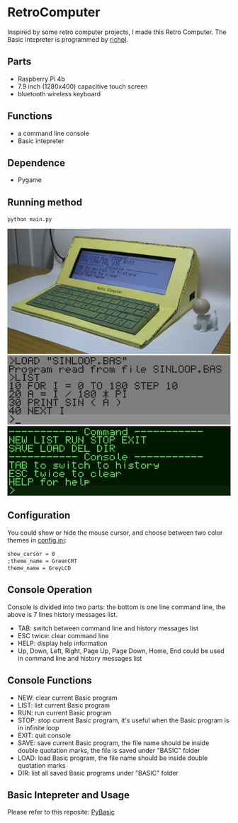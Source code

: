 # RetroComputer
Inspired by some retro computer projects, I made this Retro Computer. The Basic intepreter is programmed by [richpl](https://github.com/richpl/PyBasic).

## Parts
* Raspberry Pi 4b
* 7.9 inch (1280x400) capacitive touch screen
* bluetooth wireless keyboard

## Functions
* a command line console
* Basic intepreter

## Dependence
* Pygame

## Running method
```
python main.py
```

![Photo](doc/002.JPG)
![Photo](doc/006.png)
![Photo](doc/007.png)

## Configuration
You could show or hide the mouse cursor, and choose between two color themes in [config.ini](config.ini):
```
show_cursor = 0
;theme_name = GreenCRT
theme_name = GreyLCD
```

## Console Operation
Console is divided into two parts: the bottom is one line command line, the above is 7 lines history messages list.
* TAB: switch between command line and history messages list
* ESC twice: clear command line
* HELP: display help information
* Up, Down, Left, Right, Page Up, Page Down, Home, End could be used in command line and history messages list

## Console Functions
* NEW: clear current Basic program
* LIST: list current Basic program
* RUN: run current Basic program
* STOP: stop current Basic program, it's useful when the Basic program is in infinite loop
* EXIT: quit console
* SAVE: save current Basic program, the file name should be inside double quotation marks, the file is saved under "BASIC" folder
* LOAD: load Basic program, the file name should be inside double quotation marks
* DIR: list all saved Basic programs under "BASIC" folder

## Basic Intepreter and Usage
Please refer to this reposite: [PyBasic](https://github.com/richpl/PyBasic)

